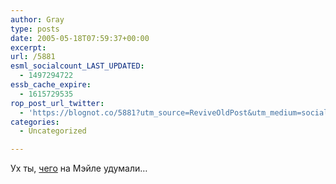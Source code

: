 ```yaml
---
author: Gray
type: posts
date: 2005-05-18T07:59:37+00:00
excerpt:
url: /5881
esml_socialcount_LAST_UPDATED:
  - 1497294722
essb_cache_expire:
  - 1615729535
rop_post_url_twitter:
  - 'https://blognot.co/5881?utm_source=ReviveOldPost&utm_medium=social&utm_campaign=ReviveOldPost'
categories:
  - Uncategorized

---
```








Ух ты, [чего][1] на Мэйле удумали&#8230;

 [1]: http://www.searchengines.ru/press-releases/archives/004741.html